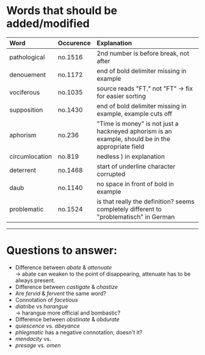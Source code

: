 # Words that should be added/modified

| Word              | Occurence | Explanation                                                                                        |
| :---------------- | :-------- | :----------------------                                                                            |
| pathological      | no.1516   | 2nd number is before break, not after                                                              |
| denouement        | no.1172   | end of bold delimiter missing in  example                                                          |
| vociferous        | no.1035   | source reads "FT." not "FT" -> fix for easier sorting                                              |
| supposition       | no.1430   | end of bold delimiter missing in example, example cuts off                                         |
| aphorism          | no.236    | "Time is money" is not just a hackneyed aphorism is an example, should be in the appropriate field |
| circumlocation    | no.819    | nedless ) in explanation                                                                           |
| deterrent         | no.1468   | start of underline character corrupted                                                             |
| daub              | no.1140   | no space in front of bold in example                                                               |
| problematic       | no.1524   | is that really the definition? seems completely different to "problematisch" in German             |



----

# Questions to answer:

- Difference between _abate_ & _attenuate_<br />
  → abate can weaken to	 the point of disappearing, attenuate has to be always present.
- Difference between _castigate_ & _chastize_
- Are _fervid_ & _fervent_ the same word?
- Connotation of _facetious_
- _diatribe_ vs _harangue_<br />
  → harangue more official and bombastic?
- Difference between _obstinate_ &  _obdurate_
- _quiescence_ vs. _abeyance_
- _phlegmatic_ has a negative connotation, doesn't it?
- _mendacity_ vs.
- _presage_ vs. _omen_
